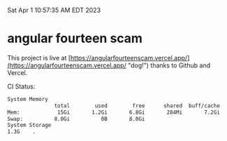 Sat Apr  1 10:57:35 AM EDT 2023

# angular fourteen scam


This project is live at [https://angularfourteenscam.vercel.app/](https://angularfourteenscam.vercel.app/ "dog!") thanks to Github and Vercel.

CI Status: 

```bash
System Memory
               total        used        free      shared  buff/cache   available
Mem:            15Gi       1.2Gi       6.8Gi       284Mi       7.2Gi        13Gi
Swap:          8.0Gi          0B       8.0Gi
System Storage
1.3G	.
```
```bash
